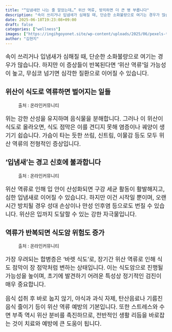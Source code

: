 ```yaml
---
title: "“입냄새만 나는 줄 알았는데…” 위산 역류, 방치하면 더 큰 병 부릅니다"
description: "속이 쓰리거나 입냄새가 심해질 때, 단순한 소화불량으로 여기는 경우가 많습니다. 하지만 이 증상들이 반복된다면 ‘위산 역류’일 가능성이 높고, 무심코 넘기면 심각한 질환으로 이어질 수 있습니다."
date: 2025-06-18T19:23:08+09:00
draft: false
categories: ["wellness"]
images: ["https://ingihgoyonet.site/wp-content/uploads/2025/06/pexels-tkirkgoz-16679950-768x1024.jpg", "https://ingihgoyonet.site/wp-content/uploads/2025/06/pexels-cottonbro-7579821-1024x683.jpg", "https://ingihgoyonet.site/wp-content/uploads/2025/06/pexels-asphotograpy-104509-683x1024.jpg"]
author: "김현지"
---
```


<p style="font-size:18px">속이 쓰리거나 입냄새가 심해질 때, 단순한 소화불량으로 여기는 경우가 많습니다. 하지만 이 증상들이 반복된다면 ‘위산 역류’일 가능성이 높고, 무심코 넘기면 심각한 질환으로 이어질 수 있습니다.</p> <h2 >위산이 식도로 역류하면 벌어지는 일들</h2> <figure ><img src="https://ingihgoyonet.site/wp-content/uploads/2025/06/pexels-tkirkgoz-16679950-768x1024.jpg" alt="" style="aspect-ratio:16/9;object-fit:cover"/><figcaption >출처 : 온라인커뮤니티</figcaption></figure> <p style="font-size:18px">위는 강한 산성을 유지하며 음식물을 분해합니다. 그러나 이 위산이 식도로 올라오면, 식도 점막은 이를 견디지 못해 염증이나 궤양이 생기기 쉽습니다. 가슴이 타는 듯한 쓰림, 신트림, 이물감 등도 모두 위산 역류의 전형적인 증상입니다.</p> <h2 >‘입냄새’는 경고 신호에 불과합니다</h2> <figure ><img src="https://ingihgoyonet.site/wp-content/uploads/2025/06/pexels-cottonbro-7579821-1024x683.jpg" alt="" style="aspect-ratio:16/9;object-fit:cover"/><figcaption >출처 : 온라인커뮤니티</figcaption></figure> <p style="font-size:18px">위산 역류로 인해 입 안이 산성화되면 구강 세균 활동이 활발해지고, 심한 입냄새로 이어질 수 있습니다. 하지만 이건 시작일 뿐이며, 오랜 시간 방치될 경우 성대 손상이나 만성 인후염 등으로도 번질 수 있습니다. 위산은 입까지 도달할 수 있는 강한 자극물입니다.</p> <h2 >역류가 반복되면 식도암 위험도 증가</h2> <figure ><img src="https://ingihgoyonet.site/wp-content/uploads/2025/06/pexels-asphotograpy-104509-683x1024.jpg" alt="" style="aspect-ratio:16/9;object-fit:cover"/><figcaption >출처 : 온라인커뮤니티</figcaption></figure> <p style="font-size:18px">가장 우려되는 합병증은 ‘바렛 식도’로, 장기간 위산 역류로 인해 식도 점막이 장 점막처럼 변하는 상태입니다. 이는 식도암으로 진행될 가능성을 높이며, 초기에 발견하기 어려운 특성상 정기적인 검진이 매우 중요합니다.</p> <p style="font-size:18px">음식 섭취 후 바로 눕지 않기, 야식과 과식 자제, 탄산음료나 기름진 음식 줄이기 등이 위산 역류 예방의 기본입니다. 또한 스트레스와 수면 부족 역시 위산 분비를 촉진하므로, 전반적인 생활 리듬을 바로잡는 것이 치료와 예방에 큰 도움이 됩니다.</p>